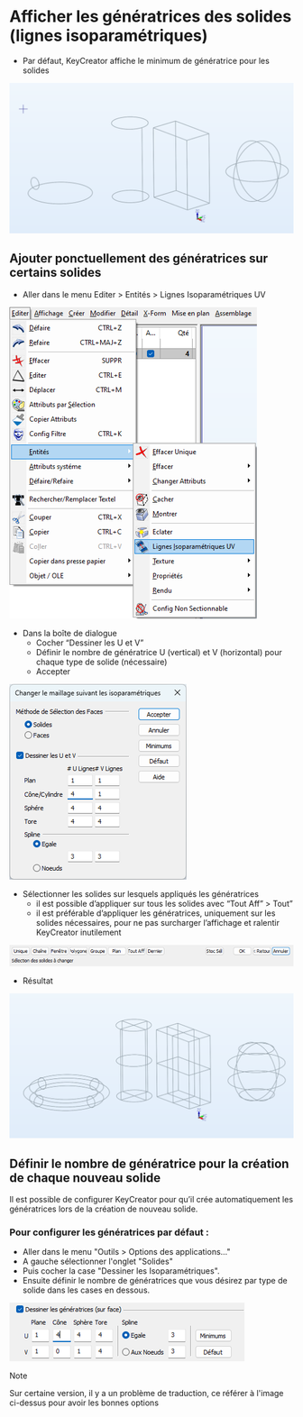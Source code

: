 # Afficher les génératrices des solides  (lignes isoparamétriques)

* Par défaut, KeyCreator affiche le minimum de génératrice pour les solides

![](../assets/images_fiches/afficher_generatrices_solides/file-20241031221630134.png)

## Ajouter ponctuellement des génératrices sur certains solides

* Aller dans le menu Editer \> Entités \> Lignes Isoparamétriques UV

![](../assets/images_fiches/afficher_generatrices_solides/file-20241031221654361.png)

* Dans la boîte de dialogue  
  * Cocher “Dessiner les U et V”  
  * Définir le nombre de génératrice U (vertical) et V (horizontal) pour chaque type de solide (nécessaire)  
  * Accepter

![](../assets/images_fiches/afficher_generatrices_solides/file-20241031221714521.png)

* Sélectionner les solides sur lesquels appliqués les génératrices   
  * il est possible d’appliquer sur tous les solides avec “Tout Aff” \> Tout”   
  * il est préférable d’appliquer les génératrices, uniquement sur les solides nécessaires, pour ne pas surcharger l’affichage et ralentir KeyCreator inutilement

![](../assets/images_fiches/afficher_generatrices_solides/file-20241031221731126.png)

* Résultat

![](../assets/images_fiches/afficher_generatrices_solides/file-20241031221741702.png)

## Définir le nombre de génératrice pour la création de chaque nouveau solide

Il est possible de configurer KeyCreator pour qu’il crée automatiquement les génératrices lors de la création de nouveau solide.

### Pour configurer les génératrices par défaut :

- Aller dans le menu "Outils \> Options des applications..."  
- A gauche sélectionner l'onglet "Solides"   
- Puis cocher la case "Dessiner les Isoparamétriques".  
- Ensuite définir le nombre de génératrices que vous désirez par type de solide dans les cases en dessous. 

![](../assets/images_fiches/afficher_generatrices_solides/file-20241102154353397.png)

>[!Note]
Sur certaine version, il y a un problème de traduction, ce référer à l'image ci-dessus pour avoir les bonnes options

